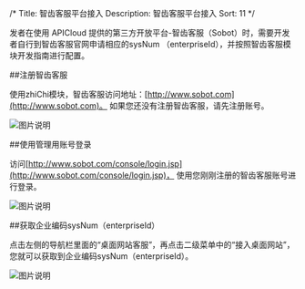 /*
Title: 智齿客服平台接入
Description: 智齿客服平台接入
Sort: 11
*/


发者在使用 APICloud 提供的第三方开放平台-智齿客服（Sobot）时，需要开发者自行到智齿客服官网申请相应的sysNum （enterpriseId），并按照智齿客服模块开发指南进行配置。

##注册智齿客服

使用zhiChi模块，智齿客服访问地址：[http://www.sobot.com](http://www.sobot.com)。 如果您还没有注册智齿客服，请先注册账号。 

![图片说明](/img/zhiChi/register.png)

##使用管理用账号登录

访问[http://www.sobot.com/console/login.jsp](http://www.sobot.com/console/login.jsp)， 使用您刚刚注册的智齿客服账号进行登录。

![图片说明](/img/zhiChi/login.png) 

##获取企业编码sysNum（enterpriseId）

点击左侧的导航栏里面的“桌面网站客服”，再点击二级菜单中的“接入桌面网站”，您就可以获取到企业编码sysNum（enterpriseId）。

![图片说明](/img/zhiChi/getsysNUM.png) 

